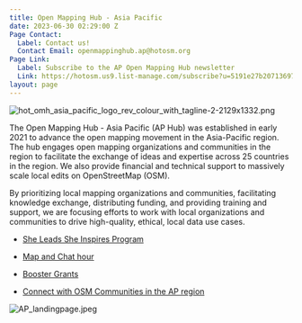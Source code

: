 ```yaml
---
title: Open Mapping Hub - Asia Pacific
date: 2023-06-30 02:29:00 Z
Page Contact:
  Label: Contact us!
  Contact Email: openmappinghub.ap@hotosm.org
Page Link:
  Label: Subscribe to the AP Open Mapping Hub newsletter
  Link: https://hotosm.us9.list-manage.com/subscribe?u=5191e27b207136970f2a9ec1b&id=c500c9856f
layout: page
---
```


![hot_omh_asia_pacific_logo_rev_colour_with_tagline-2-2129x1332.png](/uploads/hot_omh_asia_pacific_logo_rev_colour_with_tagline-2-2129x1332.png)

The Open Mapping Hub - Asia Pacific (AP Hub) was established in early 2021 to advance the open mapping movement in the Asia-Pacific region. The hub engages open mapping organizations and communities in the region to facilitate the exchange of ideas and expertise across 25 countries in the region. We also provide financial and technical support to massively scale local edits on OpenStreetMap (OSM).

By prioritizing local mapping organizations and communities, facilitating knowledge exchange, distributing funding, and providing training and support, we are focusing efforts to work with local organizations and communities to drive high-quality, ethical, local data use cases.

* [She Leads She Inspires Program](https://www.hotosm.org/projects/she-leads-and-she-inspires/)

* [Map and Chat hour](https://wiki.openstreetmap.org/wiki/Asia_Pacific_Map_and_Chat_Hour)

* [Booster Grants](https://wiki.openstreetmap.org/wiki/Humanitarian_OSM_Team/Open_Mapping_Hub_-_Asia_Pacific/Booster_Grants)

* [Connect with OSM Communities in the AP region](https://openstreetmap.community/)

![AP_landingpage.jpeg](/uploads/AP_landingpage.jpeg)